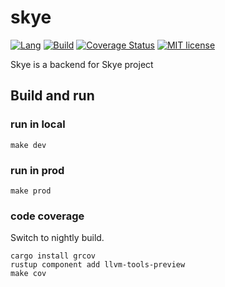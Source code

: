 # skye

[![Lang](https://img.shields.io/badge/lang-rust-brightgreen)](https://www.rust-lang.org/) [![Build](https://github.com/kinddevil/skye/actions/workflows/ci-workflow.yml/badge.svg)](https://github.com/kinddevil/skye/actions) [![Coverage Status](https://coveralls.io/repos/github/kinddevil/skye/badge.svg?branch=main)](https://coveralls.io/github/kinddevil/skye) [![MIT license](https://img.shields.io/badge/License-MIT-blue.svg)](https://lbesson.mit-license.org/)

Skye is a backend for Skye project

## Build and run
### run in local
```
make dev
```
### run in prod
```
make prod
```
### code coverage
Switch to nightly build.
```
cargo install grcov
rustup component add llvm-tools-preview
make cov
```
